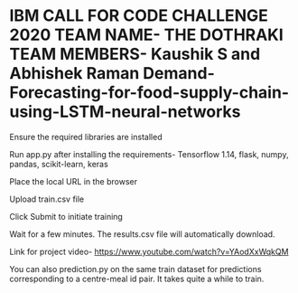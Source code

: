 # IBM CALL FOR CODE CHALLENGE 2020   TEAM NAME- THE DOTHRAKI    TEAM MEMBERS- Kaushik S and Abhishek Raman  Demand-Forecasting-for-food-supply-chain-using-LSTM-neural-networks

Ensure the required libraries are installed

Run app.py after installing the requirements- Tensorflow 1.14, flask, numpy, pandas, scikit-learn, keras

Place the local URL in the browser

Upload train.csv file 

Click Submit to initiate training


Wait for a few minutes. The results.csv file will automatically download.

Link for project video- https://www.youtube.com/watch?v=YAodXxWqkQM

You can also prediction.py on the same train dataset for predictions corresponding to a centre-meal id pair. It takes quite a while to train.



